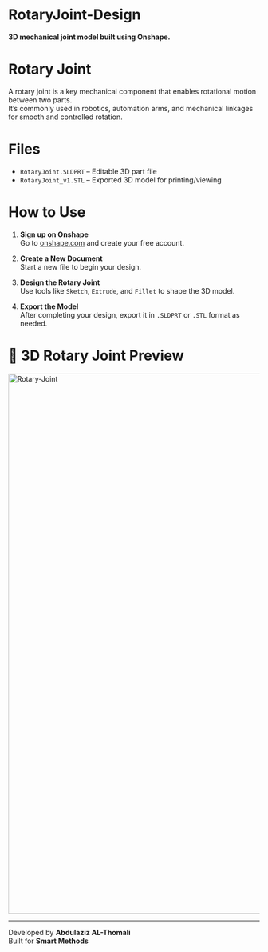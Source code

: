 # RotaryJoint-Design
**3D mechanical joint model built using Onshape.**


# Rotary Joint
A rotary joint is a key mechanical component that enables rotational motion between two parts.  
It’s commonly used in robotics, automation arms, and mechanical linkages for smooth and controlled rotation.


# Files 
- `RotaryJoint.SLDPRT` – Editable 3D part file  
- `RotaryJoint_v1.STL` – Exported 3D model for printing/viewing


# How to Use
1. **Sign up on Onshape**  
   Go to [onshape.com](https://www.onshape.com) and create your free account.

2. **Create a New Document**  
   Start a new file to begin your design.

3. **Design the Rotary Joint**  
   Use tools like `Sketch`, `Extrude`, and `Fillet` to shape the 3D model.

4. **Export the Model**  
   After completing your design, export it in `.SLDPRT` or `.STL` format as needed.


# 📸 3D Rotary Joint Preview
<img width="1920" height="1080" alt="Rotary-Joint" src="https://github.com/user-attachments/assets/416b63e5-399d-420a-ac45-43ef7ac7a678" />  


<hr>  

Developed by **Abdulaziz AL-Thomali**      
Built for **Smart Methods**

